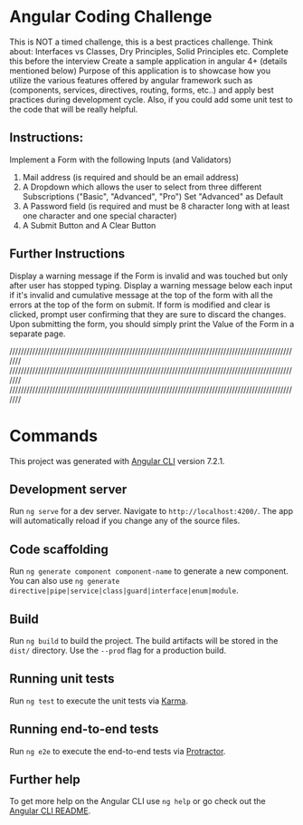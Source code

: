 # Angular Coding Challenge
This is NOT a timed challenge, this is a best practices challenge.
Think about: Interfaces vs Classes, Dry Principles, Solid Principles etc.
Complete this before the interview
Create a sample application in angular 4+ (details mentioned below)
Purpose of this application is to showcase how you utilize the various features offered by angular framework such as (components, services, directives, routing, forms, etc..) and apply best practices during development cycle.
Also, if you could add some unit test to the code that will be really helpful.

## Instructions:
Implement a Form with the following Inputs (and Validators)
1. Mail address (is required and should be an email address)
2. A Dropdown which allows the user to select from three different Subscriptions ("Basic", "Advanced", "Pro") Set "Advanced" as Default
3. A Password field (is required and must be 8 character long with at least one character and one special character)
4. A Submit Button and A Clear Button

## Further Instructions
Display a warning message if the Form is invalid and was touched but only after user has stopped typing.
Display a warning message below each input if it's invalid and cumulative message at the top of the form with all the errors at the top of the form on submit.
If form is modified and clear is clicked, prompt user confirming that they are sure to discard the changes.
Upon submitting the form, you should simply print the Value of the Form in a separate page.


///////////////////////////////////////////////////////////////////////////////////////////////////////
///////////////////////////////////////////////////////////////////////////////////////////////////////
///////////////////////////////////////////////////////////////////////////////////////////////////////


# Commands

This project was generated with [Angular CLI](https://github.com/angular/angular-cli) version 7.2.1.

## Development server

Run `ng serve` for a dev server. Navigate to `http://localhost:4200/`. The app will automatically reload if you change any of the source files.

## Code scaffolding

Run `ng generate component component-name` to generate a new component. You can also use `ng generate directive|pipe|service|class|guard|interface|enum|module`.

## Build

Run `ng build` to build the project. The build artifacts will be stored in the `dist/` directory. Use the `--prod` flag for a production build.

## Running unit tests

Run `ng test` to execute the unit tests via [Karma](https://karma-runner.github.io).

## Running end-to-end tests

Run `ng e2e` to execute the end-to-end tests via [Protractor](http://www.protractortest.org/).

## Further help

To get more help on the Angular CLI use `ng help` or go check out the [Angular CLI README](https://github.com/angular/angular-cli/blob/master/README.md).
